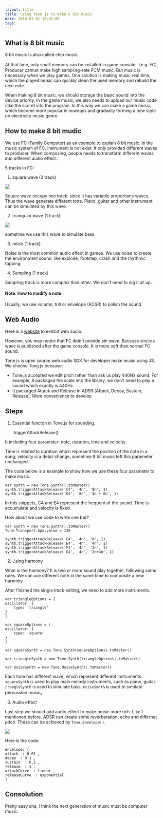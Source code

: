 ```yaml
---
layout: title
title: Using Tone.js to make 8 bit music
date: 2018-03-01 10:31:08
tags:
---
```


## What is 8 bit music
8 bit music is also called chip music.

At that time, only small memory can be installed in game console （e.g. FC). Producer cannot make high sampling-rate PCM music. But music is necessary when we play games. One solution is making music real time, which the played music can quickly clean the used memory and rebuild the next note. 

When making 8 bit music, we should storage the basic sound into the device priority. In the game music, we also needs to upload our music code (like the score) into the program. In this way we can make a game music, which become more popular in nowdays and gradually forming a new style on electricity music genre.

## How to make 8 bit mudic

We use FC (Family Computer) as an example to explain 8 bit music. In the music system of FC, instrument is not exist. It only provided different waves to producer. When composing, people needs to transform different waves into different audio effect.

5 tracks in FC:

1. square wave (2 track)

![](/_image/Using-Tone-js-to-make-8-bit-music/square-wave.jpg)

Square wave occupy two track, since it has variable proportions waves. Thus the wave generate different tone. Piano, guitar and other instrument can be simulated by this wave.  

2. triangular wave (1 track)

![](/_image/Using-Tone-js-to-make-8-bit-music/triangular-wave.jpg)

sometime we use this wave to simulate bass

3. noise (1 track)

Noise is the most common audio effect in games. We use noise to create the environment sound, like explode, footstep, crash and the rhythmic tapping.

4. Sampling (1 track)

Sampling track is more complex than other. We don't need to dig it all up. 

#### Note: How to modify a note

Usually, we use volumn, trill or envelope (ADSR) to polish the sound. 

## Web Audio

Here is a [website](https://codepen.io/anon/embed/LxJEaj?slug-hash=LxJEaj&default-tab=result&height=300&theme-id=0&embed-version=2&user=anon) to exhibit web audio: 

However, you may notice that FC didn't provide sin wave. Because sin/cos wave is published after the game console. It is more soft than normal FC sound. 

Tone.js is open source web audio SDK for developer make music using JS. We choose Tong.js because:

+ Tone.js accepted we edit pitch rather than ask us play 440Hz sound. For example, it packaged the scale into the library, we don't need to play a sound which exactly is 440Hz.
+ It packaged Attack and Release in ADSR (Attack, Decay, Sustain, Release). More convenience to develop 

## Steps

1. Essential functon in Tone.js for sounding.

    .triggerAttackRelease()

It including four parameter: note, duration, time and velocity.

Time is related to duration which represent the position of the note in a song; velocity is a detail change, sometime 8 bit music left this parameter unchanged.

The code below is a example to show how we use these four parameter to make music.

    var synth = new Tone.Synth().toMaster()
    synth.triggerAttackRelease('C4', '4n', '8n', 1)
    synth.triggerAttackRelease('E4', '8n', '4n + 8n', 1)

In this snippets, C4 and E4 represent the frequent of the sound. Time is accumulate and velocity is fixed. 

How about we use code to write one bar?

    var synth = new Tone.Synth().toMaster()
    Tone.Transport.bpm.value = 120

    synth.triggerAttackRelease('E4', '4n', '0', 1)
    synth.triggerAttackRelease('E4', '4n', '4n', 1)
    synth.triggerAttackRelease('F4', '4n', '2n', 1)
    synth.triggerAttackRelease('G4', '4n', '2n+4n', 1)

2. Using harmony

What is the harmony? It is two or more sound play together, following some rules. We can use different note at the same time to composite a new harmony. 

After finished the single track editing, we need to add more instruments.

    var triangleOptions = {
    oscillator: {
        type: 'triangle'
    }
    }

    var squareOptions = {
    oscillator: {
        type: 'square'
    }
    }

    var squareSynth = new Tone.Synth(squareOptions).toMaster()

    var triangleSynth = new Tone.Synth(triangleOptions).toMaster()

    var noiseSynth = new Tone.NoiseSynth().toMaster()

Each tone has different wave, which represent different instruments. `squareSynth` is used to play main melody instruments, such as piano, guitar. `trangleSynth` is used to simulate bass. `noiseSynth` is used to smulate percussion music。

3. Audio effect

Last step we should add audio effect to make music more rich. Like I mentioned before, ADSR can create some reverberation, echo and differnet pitch. These can be achieved by `Tone.Envelope()`.

![](/_image/Using-Tone-js-to-make-8-bit-music/ADSR.jpg)

Here is the code:

    envelope: {
    attack  : 0.01 ,
    decay  : 0.1 ,
    sustain  : 0.5 ,
    release  : 1 ,
    attackCurve  : linear ,
    releaseCurve  : exponential
    }

## Consolution
Pretty easy aha, I think the next generation of music must be computer music. 